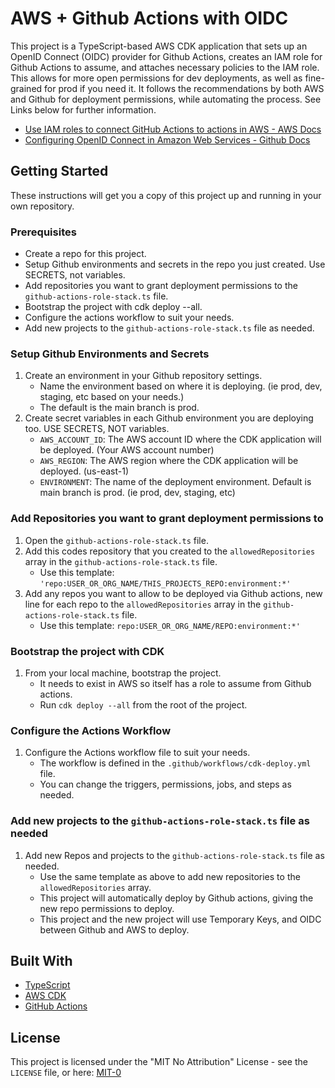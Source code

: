 # AWS + Github Actions with OIDC

This project is a TypeScript-based AWS CDK application that sets up an OpenID Connect (OIDC) provider for Github Actions, creates an IAM role for Github Actions to assume, and attaches necessary policies to the IAM role. This allows for more open permissions for dev deployments, as well as fine-grained for prod if you need it. It follows the recommendations by both AWS and Github for deployment permissions, while automating the process. See Links below for further information.
- [Use IAM roles to connect GitHub Actions to actions in AWS - AWS Docs](https://aws.amazon.com/blogs/security/use-iam-roles-to-connect-github-actions-to-actions-in-aws/)
- [Configuring OpenID Connect in Amazon Web Services - Github Docs](https://docs.github.com/en/actions/deployment/security-hardening-your-deployments/configuring-openid-connect-in-amazon-web-services)
## Getting Started

These instructions will get you a copy of this project up and running in your own repository.

### Prerequisites

- Create a repo for this project.
- Setup Github environments and secrets in the repo you just created. Use SECRETS, not variables.
- Add repositories you want to grant deployment permissions to the `github-actions-role-stack.ts` file.
- Bootstrap the project with cdk deploy --all.
- Configure the actions workflow to suit your needs. 
- Add new projects to the `github-actions-role-stack.ts` file as needed.

### Setup Github Environments and Secrets

1. Create an environment in your Github repository settings.
   - Name the environment based on where it is deploying. (ie prod, dev, staging, etc based on your needs.) 
   - The default is the main branch is prod.
2. Create secret variables in each Github environment you are deploying too. USE SECRETS, NOT variables.
    - `AWS_ACCOUNT_ID`: The AWS account ID where the CDK application will be deployed. (Your AWS account number)
    - `AWS_REGION`: The AWS region where the CDK application will be deployed. (us-east-1)
    - `ENVIRONMENT`: The name of the deployment environment. Default is main branch is prod. (ie prod, dev, staging, etc)

### Add Repositories you want to grant deployment permissions to

1. Open the `github-actions-role-stack.ts` file.
2. Add this codes repository that you created to the `allowedRepositories` array in the `github-actions-role-stack.ts` file.
   - Use this template: `'repo:USER_OR_ORG_NAME/THIS_PROJECTS_REPO:environment:*'`
3. Add any repos you want to allow to be deployed via Github actions, new line for each repo to the `allowedRepositories` array in the `github-actions-role-stack.ts` file.
   - Use this template: `repo:USER_OR_ORG_NAME/REPO:environment:*'`

### Bootstrap the project with CDK
1. From your local machine, bootstrap the project.
   - It needs to exist in AWS so itself has a role to assume from Github actions.
   - Run `cdk deploy --all` from the root of the project.

### Configure the Actions Workflow
1. Configure the Actions workflow file to suit your needs. 
   - The workflow is defined in the `.github/workflows/cdk-deploy.yml` file.
   - You can change the triggers, permissions, jobs, and steps as needed.

### Add new projects to the `github-actions-role-stack.ts` file as needed
1. Add new Repos and projects to the `github-actions-role-stack.ts` file as needed.
   - Use the same template as above to add new repositories to the `allowedRepositories` array.
   - This project will automatically deploy by Github actions, giving the new repo permissions to deploy.
   - This project and the new project will use Temporary Keys, and OIDC between Github and AWS to deploy.

## Built With

- [TypeScript](https://www.typescriptlang.org/)
- [AWS CDK](https://aws.amazon.com/cdk/)
- [GitHub Actions](https://github.com/features/actions)

## License

This project is licensed under the "MIT No Attribution" License - see the `LICENSE` file, or here: [MIT-0](https://github.com/aws/mit-0)
